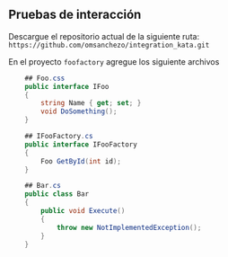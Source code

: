## Pruebas de interacción

Descargue el repositorio actual de la siguiente ruta: `https://github.com/omsanchezo/integration_kata.git`

En el proyecto  `foofactory` agregue los siguiente archivos

```csharp
    ## Foo.css
    public interface IFoo
    {
        string Name { get; set; }
        void DoSomething();
    }
```

```csharp
    ## IFooFactory.cs
    public interface IFooFactory
    {
        Foo GetById(int id);
    }
```

```csharp
    ## Bar.cs
    public class Bar
    {
        public void Execute()
        {
            throw new NotImplementedException();
        }
    }
```


